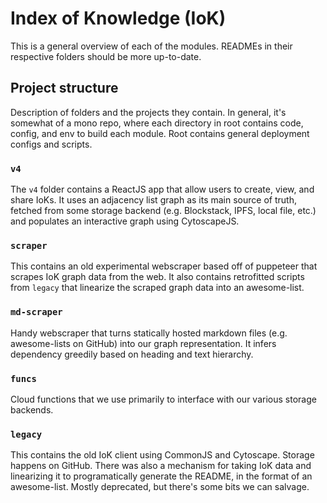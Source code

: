 # Index of Knowledge (IoK)

This is a general overview of each of the modules. READMEs in their respective folders should be more up-to-date.

## Project structure

Description of folders and the projects they contain. In general, it's somewhat of a mono repo, where each directory in root contains code, config, and env to build each module. Root contains general deployment configs and scripts.

### `v4`

The `v4` folder contains a ReactJS app that allow users to create, view, and share IoKs. It uses an adjacency list graph as its main source of truth, fetched from some storage backend (e.g. Blockstack, IPFS, local file, etc.) and populates an interactive graph using CytoscapeJS.

### `scraper`

This contains an old experimental webscraper based off of puppeteer that scrapes IoK graph data from the web. It also contains retrofitted scripts from `legacy` that linearize the scraped graph data into an awesome-list.

### `md-scraper`

Handy webscraper that turns statically hosted markdown files (e.g. awesome-lists on GitHub) into our graph representation. It infers dependency greedily based on heading and text hierarchy.

### `funcs`

Cloud functions that we use primarily to interface with our various storage backends.

### `legacy` 

This contains the old IoK client using CommonJS and Cytoscape. Storage happens on GitHub. There was also a mechanism for taking IoK data and linearizing it to programatically generate the README, in the format of an awesome-list. Mostly deprecated, but there's some bits we can salvage. 

